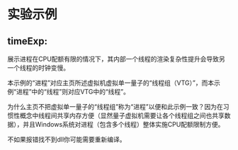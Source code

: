 # 实验示例

## timeExp: 

展示进程在CPU配额有限的情况下，其内部一个线程的渲染复杂性提升会导致另一个线程的时钟变慢。

本示例的“进程”对应主页所述虚拟机虚拟单一量子的“线程组（VTG）”，而本示例“进程”中的“线程”则对应VTG中的“线程”。

为什么主页不把虚拟单一量子的“线程组”称为“进程”以便和此示例一致？因为在习惯性概念中线程间共享内存方便（显然量子虚拟机需要让各个线程组之间也共享数据），并且Windows系统对进程（包含多个线程）整体实施CPU配额限制方便。

不如果报错找不到dll你可能需要重新编译。
